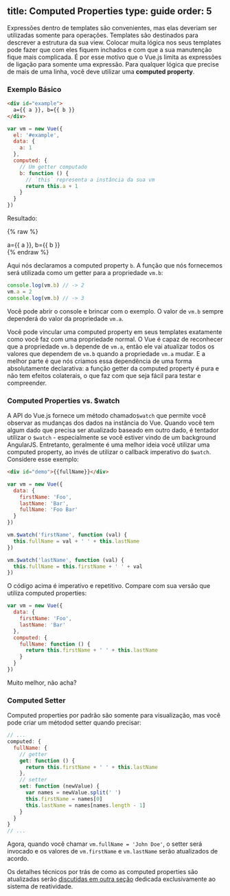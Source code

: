 title: Computed Properties
type: guide
order: 5
---

Expressões dentro de templates são convenientes, mas elas deveriam ser utilizadas somente para operações. Templates são destinados para descrever a estrutura da sua view. Colocar muita lógica nos seus templates pode fazer que com eles fiquem inchados e com que a sua manutenção fique mais complicada. É por esse motivo que o Vue.js limita as expressões de ligação para somente uma expressão. Para qualquer lógica que precise de mais de uma linha, você deve utilizar uma **computed property**.

### Exemplo Básico

``` html
<div id="example">
  a={{ a }}, b={{ b }}
</div>
```

``` js
var vm = new Vue({
  el: '#example',
  data: {
    a: 1
  },
  computed: {
    // Um getter computado
    b: function () {
      // `this` representa a instância da sua vm
      return this.a + 1
    }
  }
})
```

Resultado:

{% raw %}
<div id="example" class="demo">
  a={{ a }}, b={{ b }}
</div>
<script>
var vm = new Vue({
  el: '#example',
  data: {
    a: 1
  },
  computed: {
    b: function () {
      return this.a + 1
    }
  }
})
</script>
{% endraw %}

Aqui nós declaramos a computed property `b`. A função que nós fornecemos será utilizada como um getter para a propriedade `vm.b`:

``` js
console.log(vm.b) // -> 2
vm.a = 2
console.log(vm.b) // -> 3
```

Você pode abrir o console e brincar com o exemplo. O valor de `vm.b` sempre dependerá do valor da propriedade `vm.a`.


Você pode vincular uma computed property em seus templates exatamente como você faz com uma propriedade normal. O Vue é capaz de reconhecer que a propriedade `vm.b` depende de `vm.a`, então ele vai atualizar todos os valores que dependem de `vm.b` quando a propriedade `vm.a` mudar. E a melhor parte é que nós criamos essa dependência de uma forma absolutamente declarativa: a função getter da computed property é pura e não tem efeitos colaterais, o que faz com que seja fácil para testar e compreender.

### Computed Properties vs. $watch

A API do Vue.js fornece um método chamado`$watch` que permite você observar as mudanças dos dados na instância do Vue. Quando você tem algum dado que precisa ser atualizado baseado em outro dado, é tentador utilizar o `$watch` - especialmente se você estiver vindo de um background AngularJS. Entretanto, geralmente é uma melhor ideia você utilizar uma computed property, ao invés de utilizar o callback imperativo do `$watch`. Considere esse exemplo:

``` html
<div id="demo">{{fullName}}</div>
```

``` js
var vm = new Vue({
  data: {
    firstName: 'Foo',
    lastName: 'Bar',
    fullName: 'Foo Bar'
  }
})

vm.$watch('firstName', function (val) {
  this.fullName = val + ' ' + this.lastName
})

vm.$watch('lastName', function (val) {
  this.fullName = this.firstName + ' ' + val
})
```

O código acima é imperativo e repetitivo. Compare com sua versão que utiliza computed properties:

``` js
var vm = new Vue({
  data: {
    firstName: 'Foo',
    lastName: 'Bar'
  },
  computed: {
    fullName: function () {
      return this.firstName + ' ' + this.lastName
    }
  }
})
```

Muito melhor, não acha?

### Computed Setter

Computed properties por padrão são somente para visualização, mas você pode criar um métodod setter quando precisar:

``` js
// ...
computed: {
  fullName: {
    // getter
    get: function () {
      return this.firstName + ' ' + this.lastName
    },
    // setter
    set: function (newValue) {
      var names = newValue.split(' ')
      this.firstName = names[0]
      this.lastName = names[names.length - 1]
    }
  }
}
// ...
```

Agora, quando você chamar `vm.fullName = 'John Doe'`, o setter será invocado e os valores de `vm.firstName` e `vm.lastName` serão atualizados de acordo.

Os detalhes técnicos por trás de como as computed properties são atualizadas serão [discutidas em outra seção](reactivity.html#Inside_Computed_Properties) dedicada exclusivamente ao sistema de reatividade.
